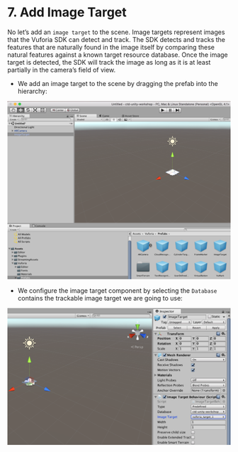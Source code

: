 # 7. Add Image Target

No let’s add an `image target` to the scene. Image targets represent images that the Vuforia SDK can detect and track. The SDK detects and tracks the features that are naturally found in the image itself by comparing these natural features against a known target resource database. Once the image target is detected, the SDK will track the image as long as it is at least partially in the camera’s field of view.

* We add an image target to the scene by dragging the prefab into the hierarchy:

![Screenshot](img/image_target_1.png)

* We configure the image target component by selecting the `Database` contains the trackable image target we are going to use:

![Screenshot](img/image_target_2.png)
